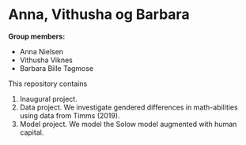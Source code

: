 # Anna, Vithusha og Barbara

**Group members:**
- Anna Nielsen
- Vithusha Viknes
- Barbara Bille Tagmose

This repository contains  
1. Inaugural project. 
2. Data project. We investigate gendered differences in math-abilities using data from Timms (2019).
3. Model project. We model the Solow model augmented with human capital.